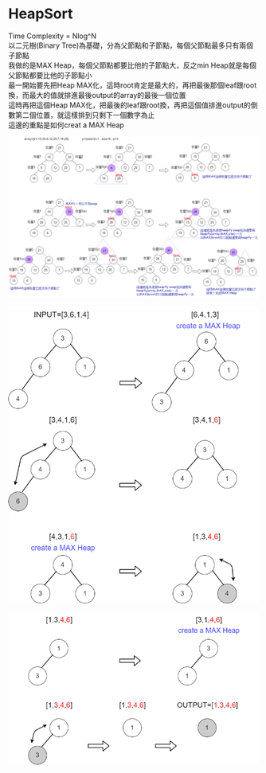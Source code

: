 HeapSort
=

Time Complexity = Nlog^N<br>
以二元樹(Binary Tree)為基礎，分為父節點和子節點，每個父節點最多只有兩個子節點<br>
我做的是MAX Heap，每個父節點都要比他的子節點大，反之min Heap就是每個父節點都要比他的子節點小<br>
最一開始要先把Heap MAX化，這時root肯定是最大的，再把最後那個leaf跟root換，而最大的值就排進最後output的array的最後一個位置<br>
這時再把這個Heap MAX化，把最後的leaf跟root換，再把這個值排進output的倒數第二個位置，就這樣排到只剩下一個數字為止<br>
這邊的重點是如何creat a MAX Heap<br>

![image](https://github.com/yunghsin615/little_sun/blob/master/CodeSignal/Python/Heapify.png)

![image](https://github.com/yunghsin615/little_sun/blob/master/CodeSignal/Python/HeapSort.png)

![image](https://github.com/yunghsin615/little_sun/blob/master/CodeSignal/Python/HeapSort2.png)

